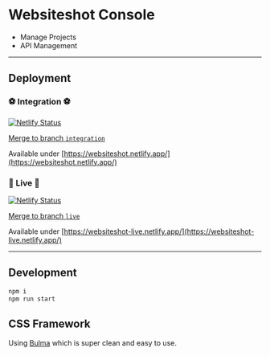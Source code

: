 # Websiteshot Console

- Manage Projects
- API Management

---

## Deployment

### ⚽ Integration ⚽

[![Netlify Status](https://api.netlify.com/api/v1/badges/bf62e574-f64b-485d-b4b7-2fd7b293a722/deploy-status)](https://app.netlify.com/sites/websiteshot/deploys)

[Merge to branch `integration`](https://github.com/urbanisierung/websiteshot-console/compare/integration...main?expand=1)

Available under [https://websiteshot.netlify.app/](https://websiteshot.netlify.app/)

### 🚀 Live 🚀

[![Netlify Status](https://api.netlify.com/api/v1/badges/d0974278-ee99-41b5-9141-41e7bb443959/deploy-status)](https://app.netlify.com/sites/websiteshot-live/deploys)

[Merge to branch `live`](https://github.com/urbanisierung/websiteshot-console/compare/live...main?expand=1)

Available under [https://websiteshot-live.netlify.app/](https://websiteshot-live.netlify.app/)

---

## Development

```bash
npm i
npm run start
```

## CSS Framework

Using [Bulma](https://bulma.io/) which is super clean and easy to use.
